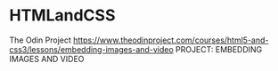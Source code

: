 # HTMLandCSS
The Odin Project https://www.theodinproject.com/courses/html5-and-css3/lessons/embedding-images-and-video
PROJECT: EMBEDDING IMAGES AND VIDEO
